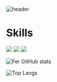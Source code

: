 
![header](https://capsule-render.vercel.app/api?type=waving&height=300&section=header&text=👋%20Hola,%20Soy%20Fernanda&fontSize=50&&color=15:92a8d1,100:f7cac9&desc=Front-End%20Developer%20💻&fontColor=ffffff&fontAlignY=35)

### <h1> Skills </h1>
 
<img src="https://img.shields.io/badge/HTML5-E34F26?style=for-the-badge&logo=html5&logoColor=white"/> <img src="https://img.shields.io/badge/CSS3-1572B6?style=for-the-badge&logo=css3&logoColor=white"/> <img src="https://img.shields.io/badge/JavaScript-323330?style=for-the-badge&logo=javascript&logoColor=F7DF1E"/>


![Fer GitHub stats](https://github-readme-stats.vercel.app/api?username=feruzu&count_private=true&custom_title=Fernanda&nbsp;GitHub&nbsp;Stats&bg_color=15,92a8d1,f7cac9&title_color=fff&text_color=fff)

![Top Langs](https://github-readme-stats.vercel.app/api/top-langs/?username=feruzu&layout=compact&custom_title=Lenguajes&nbsp;más&nbsp;utilizados%20⌨️&bg_color=30,f7cac9,92a8d1&title_color=fff&text_color=fff)




 

